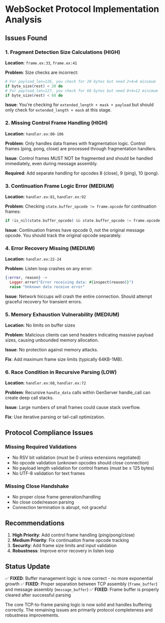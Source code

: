 # WebSocket Protocol Implementation Analysis

## Issues Found

### 1. **Fragment Detection Size Calculations (HIGH)**
**Location**: `frame.ex:33`, `frame.ex:41`

**Problem**: Size checks are incorrect:
```elixir
# For payload_len=126, you check for 20 bytes but need 2+4=6 minimum
if byte_size(rest) < 20 do
# For payload_len=127, you check for 68 bytes but need 8+4=12 minimum  
if byte_size(rest) < 68 do
```

**Issue**: You're checking for `extended_length + mask + payload` but should only check for `extended_length + mask` at this stage.

### 2. **Missing Control Frame Handling (HIGH)**
**Location**: `handler.ex:80-106`

**Problem**: Only handles data frames with fragmentation logic. Control frames (ping, pong, close) are processed through fragmentation handlers.

**Issue**: Control frames MUST NOT be fragmented and should be handled immediately, even during message assembly.

**Required**: Add separate handling for opcodes 8 (close), 9 (ping), 10 (pong).

### 3. **Continuation Frame Logic Error (MEDIUM)**
**Location**: `handler.ex:81`, `handler.ex:92`

**Problem**: Checking `state.buffer_opcode != frame.opcode` for continuation frames:
```elixir
if !is_nil(state.buffer_opcode) && state.buffer_opcode != frame.opcode do
```

**Issue**: Continuation frames have opcode 0, not the original message opcode. You should track the original opcode separately.

### 4. **Error Recovery Missing (MEDIUM)**
**Location**: `handler.ex:22-24`

**Problem**: Listen loop crashes on any error:
```elixir
{:error, reason} ->
  Logger.error("Error receiving data: #{inspect(reason)}")
  raise "Unknown data receive error"
```

**Issue**: Network hiccups will crash the entire connection. Should attempt graceful recovery for transient errors.

### 5. **Memory Exhaustion Vulnerability (MEDIUM)**
**Location**: No limits on buffer sizes

**Problem**: Malicious clients can send headers indicating massive payload sizes, causing unbounded memory allocation.

**Issue**: No protection against memory attacks.

**Fix**: Add maximum frame size limits (typically 64KB-1MB).

### 6. **Race Condition in Recursive Parsing (LOW)**
**Location**: `handler.ex:68`, `handler.ex:72`

**Problem**: Recursive `handle_data` calls within GenServer handle_call can create deep call stacks.

**Issue**: Large numbers of small frames could cause stack overflow.

**Fix**: Use iterative parsing or tail-call optimization.

## Protocol Compliance Issues

### Missing Required Validations
- No RSV bit validation (must be 0 unless extensions negotiated)
- No opcode validation (unknown opcodes should close connection)
- No payload length validation for control frames (must be ≤ 125 bytes)
- No UTF-8 validation for text frames

### Missing Close Handshake
- No proper close frame generation/handling
- No close code/reason parsing
- Connection termination is abrupt, not graceful

## Recommendations

1. **High Priority**: Add control frame handling (ping/pong/close)
2. **Medium Priority**: Fix continuation frame opcode tracking
3. **Security**: Add frame size limits and input validation
4. **Robustness**: Improve error recovery in listen loop

## Status Update

✅ **FIXED**: Buffer management logic is now correct - no more exponential growth
✅ **FIXED**: Proper separation between TCP assembly (`frame_buffer`) and message assembly (`message_buffer`)
✅ **FIXED**: Frame buffer is properly cleared after successful parsing

The core TCP-to-frame parsing logic is now solid and handles buffering correctly. The remaining issues are primarily protocol completeness and robustness improvements.